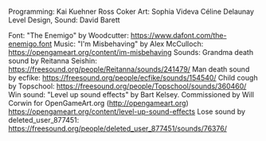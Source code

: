 Programming:
    Kai Kuehner
    Ross Coker
Art:
    Sophia Videva
    Céline Delaunay
Level Design, Sound:
    David Barett

Font: "The Enemigo" by Woodcutter: https://www.dafont.com/the-enemigo.font
Music: "I'm Misbehaving" by Alex McCulloch: https://opengameart.org/content/im-misbehaving
Sounds:
    Grandma death sound by Reitanna Seishin: https://freesound.org/people/Reitanna/sounds/241479/
    Man death sound by ecfike: https://freesound.org/people/ecfike/sounds/154540/
    Child cough by Topschool: https://freesound.org/people/Topschool/sounds/360460/
    Win sound: "Level up sound effects" by Bart Kelsey. Commissioned by Will Corwin for OpenGameArt.org (http://opengameart.org) https://opengameart.org/content/level-up-sound-effects
    Lose sound by deleted_user_877451: https://freesound.org/people/deleted_user_877451/sounds/76376/
